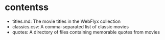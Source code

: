 # contentss

* titles.md: The movie titles in the WebFlyx collection
* classics.csv: A comma-separated list of classic movies
* quotes: A directory of files containing memorable quotes from movies
